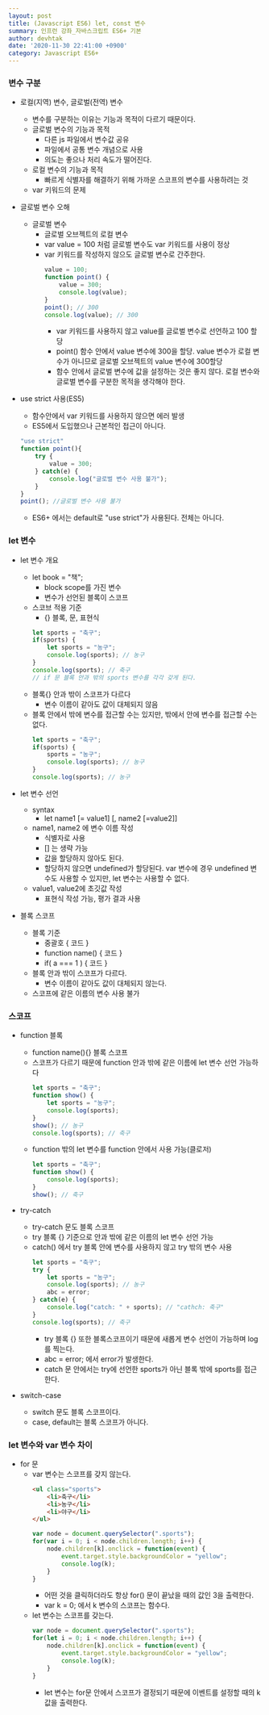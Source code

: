 ```yaml
---
layout: post
title: (Javascript ES6) let, const 변수
summary: 인프런 강좌_자바스크립트 ES6+ 기본
author: devhtak
date: '2020-11-30 22:41:00 +0900'
category: Javascript ES6+
---
```


### 변수 구분

- 로컬(지역) 변수, 글로벌(전역) 변수
  - 변수를 구분하는 이유는 기능과 목적이 다르기 때문이다.
  - 글로벌 변수의 기능과 목적
    - 다른 js 파일에서 변수값 공유
    - 파일에서 공통 변수 개념으로 사용
    - 의도는 좋으나 처리 속도가 떨어진다.
  - 로컬 변수의 기능과 목적
    - 빠르게 식별자를 해결하기 위해 가까운 스코프의 변수를 사용하려는 것
  - var 키워드의 문제
  
- 글로벌 변수 오해
  - 글로벌 변수
    - 글로벌 오브젝트의 로컬 변수
    - var value = 100 처럼 글로벌 변수도 var 키워드를 사용이 정상
    - var 키워드를 작성하지 않으도 글로벌 변수로 간주한다.
      ```javascript
      value = 100;
      function point() {
          value = 300;
          console.log(value);
      }
      point(); // 300
      console.log(value); // 300
      ```
      - var 키워드를 사용하지 않고 value를 글로벌 변수로 선언하고 100 할당
      - point() 함수 안에서 value 변수에 300을 할당. value 변수가 로컬 변수가 아니므로 글로벌 오브젝트의 value 변수에 300할당
      - 함수 안에서 글로벌 변수에 값을 설정하는 것은 좋지 않다. 로컬 변수와 글로벌 변수를 구분한 목적을 생각해야 한다.
      
- use strict 사용(ES5)
  - 함수안에서 var 키워드를 사용하지 않으면 에러 발생
  - ES5에서 도입했으나 근본적인 접근이 아니다.
  ```javascript
  "use strict"
  function point(){
      try { 
          value = 300;
      } catch(e) {
          console.log("글로벌 변수 사용 불가");
      }
  }
  point(); //글로벌 변수 사용 불가
  ```
  - ES6+ 에서는 default로 "use strict"가 사용된다. 전체는 아니다.

### let 변수

- let 변수 개요
  - let book = "책";
    - block scope를 가진 변수
    - 변수가 선언된 블록이 스코프
  - 스코브 적용 기준
    - {} 블록, 문, 표현식
    ```javascript
    let sports = "축구";
    if(sports) {
        let sports = "농구";
        console.log(sports); // 농구
    }
    console.log(sports); // 축구
    // if 문 블록 안과 밖의 sports 변수를 각각 갖게 된다.
    ```
  - 블록{} 안과 밖이 스코프가 다르다
    - 변수 이름이 같아도 값이 대체되지 않음
  - 블록 안에서 밖에 변수를 접근할 수는 있지만, 밖에서 안에 변수를 접근할 수는 없다.
    ```javascript    
    let sports = "축구";
    if(sports) {
        sports = "농구";
        console.log(sports); // 농구
    }
    console.log(sports); // 농구
    ```
          
- let 변수 선언
  - syntax
    - let name1 [= value1] [, name2 [=value2]]
  - name1, name2 에 변수 이름 작성
    - 식별자로 사용
    - [] 는 생략 가능
    - 값을 할당하지 않아도 된다. 
    - 할당하지 않으면 undefined가 할당된다. var 변수에 경우 undefined 변수도 사용할 수 있지만, let 변수는 사용할 수 없다.
  - value1, value2에 초깃값 작성
    - 표현식 작성 가능, 평가 결과 사용

- 블록 스코프
  - 블록 기준
    - 중괄호 { 코드 }
    - function name() { 코드 }
    - if( a === 1 )  { 코드 }
  - 블록 안과 밖이 스코프가 다르다.
    - 변수 이름이 같아도 값이 대체되지 않는다.
  - 스코프에 같은 이름의 변수 사용 불가
  

### 스코프
- function 블록
  - function name(){} 블록 스코프
  - 스코프가 다르기 때문에 function 안과 밖에 같은 이름에 let 변수 선언 가능하다
    ```javascript
    let sports = "축구";
    function show() {
        let sports = "농구";
        console.log(sports); 
    }
    show(); // 농구
    console.log(sports); // 축구
    ```
  - function 밖의 let 변수를 function 안에서 사용 가능(클로저)
    ```javascript
    let sports = "축구";
    function show() {
        console.log(sports); 
    }
    show(); // 축구
    ```

- try-catch
  - try-catch 문도 블록 스코프
  - try 블록 {} 기준으로 안과 밖에 같은 이름의 let 변수 선언 가능
  - catch() 에서 try 블록 안에 변수를 사용하지 않고 try 밖의 변수 사용
    ```javascript
    let sports = "축구";
    try {
        let sports = "농구";
        console.log(sports); // 농구
        abc = error;
    } catch(e) {
        console.log("catch: " + sports); // "cathch: 축구"
    }
    console.log(sports); // 축구
    ```
    - try 블록 {} 또한 블록스코프이기 때문에 새롭게 변수 선언이 가능하며 log를 찍는다.
    - abc = error; 에서 error가 발생한다.
    - catch 문 안에서는 try에 선언한 sports가 아닌 블록 밖에 sports를 접근한다.

- switch-case
  - switch 문도 블록 스코프이다.
  - case, default는 블록 스코프가 아니다.
  
### let 변수와 var 변수 차이

- for 문
  - var 변수는 스코프를 갖지 않는다.
    ```html
    <ul class="sports">
        <li>축구</li>  
        <li>농구</li>
        <li>야구</li>
    </ul>
    ```
    ```javascript
    var node = document.querySelector(".sports");
    for(var i = 0; i < node.children.length; i++) {
        node.children[k].onclick = function(event) {
            event.target.style.backgroundColor = "yellow";
            console.log(k);                                
        }
    }
    ```
    - 어떤 것을 클릭하더라도 항상 for() 문이 끝났을 때의 값인 3을 출력한다.
    - var k = 0; 에서 k 변수의 스코프는 함수다.
  - let 변수는 스코프를 갖는다.
    ```javascript
    var node = document.querySelector(".sports");
    for(let i = 0; i < node.children.length; i++) {
        node.children[k].onclick = function(event) {
            event.target.style.backgroundColor = "yellow";
            console.log(k);                                
        }
    }
    ```
      - let 변수는 for문 안에서 스코프가 결정되기 때문에 이벤트를 설정할 때의 k 값을 출력한다.
      
